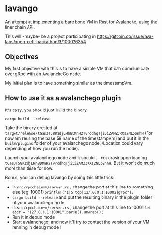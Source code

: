 # lavango
An attempt at implementing a bare bone VM in Rust for Avalanche, using the liner chain API.

This will -maybe- be a project participating in https://gitcoin.co/issue/ava-labs/open-defi-hackathon/3/100026354

## Objectives

My first objective with this is to have a simple VM that can communicate over gRpc with an AvalancheGo node.

My initial plan is to have something similar as the timestampVm.

## How to use it as a avalanchego plugin

It's easy, you should just build the binary : 
```shell
cargo build --release
```

Take the binary created at `target/release/tGas3T58KzdjLHhBDMnH2TvrddhqTji5iZAMZ3RXs2NLpSnhH` (For now am reusing the 
base 58 name of the timestampVm) and put it in the `build/plugins` folder of your avalanchego node. (Location could vary
depending of how you run the node).

Launch your avalanchego node and it should ... not crash upon loading `tGas3T58KzdjLHhBDMnH2TvrddhqTji5iZAMZ3RXs2NLpSnhH`.
But it won't do much more than thise for now.

Bonus, you can debug lavango by doing this little trick: 
- in `src/rpcchainvm/server.rs` , change the port at this line to something else (eg. 10001) `println!("1|5|tcp|127.0.0.1:10002|grpc");`
- `cargo build --release` and put the resulting binary in the plugin folder of your avalanchego node.
- in `src/rpcchainvm/server.rs` , change the port at this line to 10001 `let addr = "127.0.0.1:10001".parse().unwrap();`
- Run it in debug mode
- Start avalanchego, and now it'll try to contact the version of your VM running in debug mode !



